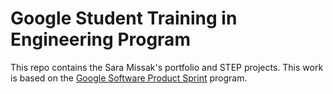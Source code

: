 # Google Student Training in Engineering Program

This repo contains the Sara Missak's portfolio and STEP projects.
This work is based on the [Google Software Product Sprint](https://g.co/softwareproductsprint) program.
